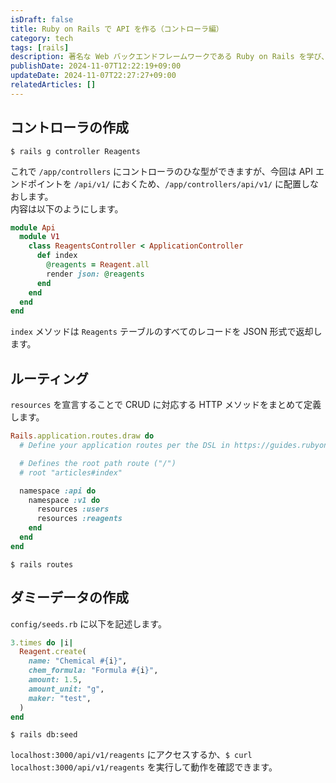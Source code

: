 ```yaml
---
isDraft: false
title: Ruby on Rails で API を作る（コントローラ編）
category: tech
tags: [rails]
description: 著名な Web バックエンドフレームワークである Ruby on Rails を学び、 API を作ります。第3回のこの記事では、Rails でコントローラを作成し、ルーティングを実装します。 
publishDate: 2024-11-07T12:22:19+09:00
updateDate: 2024-11-07T22:27:27+09:00
relatedArticles: []
---
```


## コントローラの作成

```bash:コントローラの作成
$ rails g controller Reagents
```

これで `/app/controllers` にコントローラのひな型ができますが、今回は API エンドポイントを `/api/v1/` におくため、`/app/controllers/api/v1/` に配置しなおします。
\
内容は以下のようにします。

```ruby:/api/v1/reagents_controller.rb
module Api
  module V1
    class ReagentsController < ApplicationController
      def index
        @reagents = Reagent.all
        render json: @reagents
      end
    end
  end
end
```

`index` メソッドは `Reagents` テーブルのすべてのレコードを JSON 形式で返却します。

## ルーティング

`resources` を宣言することで CRUD に対応する HTTP メソッドをまとめて定義します。

```ruby:config/routes.rb
Rails.application.routes.draw do
  # Define your application routes per the DSL in https://guides.rubyonrails.org/routing.html

  # Defines the root path route ("/")
  # root "articles#index"

  namespace :api do
    namespace :v1 do
      resources :users
      resources :reagents
    end
  end
end
```

```bash:確認
$ rails routes
```

## ダミーデータの作成

`config/seeds.rb` に以下を記述します。

```ruby:/config/seeds.rb
3.times do |i|
  Reagent.create(
    name: "Chemical #{i}", 
    chem_formula: "Formula #{i}", 
    amount: 1.5,
    amount_unit: "g",
    maker: "test",
  )
end
```

```bash:ダミーデータを生成
$ rails db:seed
```

`localhost:3000/api/v1/reagents` にアクセスするか、`$ curl localhost:3000/api/v1/reagents` を実行して動作を確認できます。